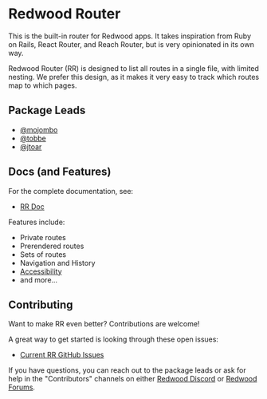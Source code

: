 # Redwood Router

This is the built-in router for Redwood apps. It takes inspiration from Ruby on Rails, React Router, and Reach Router, but is very opinionated in its own way.

Redwood Router (RR) is designed to list all routes in a single file, with limited nesting. We prefer this design, as it makes it very easy to track which routes map to which pages.

## Package Leads

- [@mojombo](https://github.com/mojombo)
- [@tobbe](https://github.com/tobbe)
- [@jtoar](https://github.com/jtoar)
## Docs (and Features)
For the complete documentation, see:
- [RR Doc](https://deploy-preview-848--redwoodjs.netlify.app/docs/redwood-router)

Features include:
- Private routes
- Prerendered routes
- Sets of routes
- Navigation and History
- [Accessibility](https://redwoodjs.com/docs/accessibility)
- and more...

## Contributing
Want to make RR even better? Contributions are welcome!

A great way to get started is looking through these open issues:
- [Current RR GitHub Issues](https://github.com/redwoodjs/redwood/issues?q=is%3Aopen+is%3Aissue+label%3Atopic%2Frouter)

If you have questions, you can reach out to the package leads or ask for help in the "Contributors" channels on either [Redwood Discord](https://discord.gg/redwoodjs) or [Redwood Forums](https://community.redwoodjs.com/).
